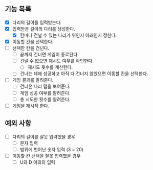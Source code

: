 ## 기능 목록

- [x] 다리의 길이를 입력받는다.
- [x] 입력받은 길이의 다리를 생성한다.
    - [x]  칸마다 건널 수 있는 다리가 위인지 아래인지 정한다.
- [x] 이동할 칸을 선택한다.
- [ ] 선택한 칸을 건넌다.
    - [ ] 끝까지 건너면 게임이 종료된다.
    - [ ] 건널 수 없으면 재시도 여부를 확인한다.
      - [ ] 재시도 횟수를 계산한다. 
    - [ ] 건너는 데에 성공하고 아직 다 건너지 않았으면 이동할 칸을 선택한다.
- [ ] 게임 결과를 알려준다.
  - [ ] 건너온 다리 맵을 보여준다.
  - [ ] 게임 성공 여부를 알려준다.
  - [ ] 총 시도한 횟수를 알려준다.
- [ ] 게임을 재시작 한다.

## 예외 사항

- [ ] 다리의 길이를 잘못 입력했을 경우
    - [ ] 문자 입력
    - [ ] 범위에 벗어난 숫자 입력 (3 ~ 20)
- [ ] 이동할 칸 선택을 잘못 입력했을 경우
    - [ ] U와 D 이외의 입력